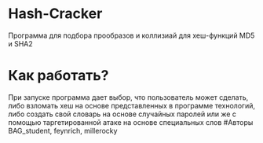 # Hash-Cracker
Программа для подбора прообразов и коллизиай для хеш-функций MD5 и SHA2
# Как работать?
При запуске программа дает выбор, что пользователь может сделать, либо взломать хеш на основе представленных в программе технологий, либо создать свой словарь на основе случайных паролей или же с помощью таргетированной атаке на основе специальных слов
#Авторы
BAG_student, feynrich, millerocky
